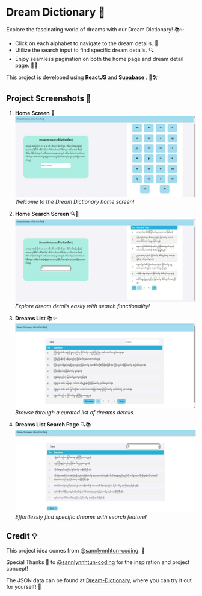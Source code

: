 # Dream Dictionary 🌙

Explore the fascinating world of dreams with our Dream Dictionary! 📚✨

- Click on each alphabet to navigate to the dream details. 🚀
- Utilize the search input to find specific dream details. 🔍
- Enjoy seamless pagination on both the home page and dream detail page. 📖🔄

This project is developed using **ReactJS** and **Supabase** . 🚀🛠️

## Project Screenshots 📸

1. **Home Screen** 🏡
   ![Home Screen](docs/home.jpg)
   *Welcome to the Dream Dictionary home screen!*

2. **Home Search Screen** 🔍🏡
   ![Home Search Screen](docs/home_search.jpg)
   *Explore dream details easily with search functionality!*

3. **Dreams List** 📚✨
   ![Dream List](docs/dreams_list.jpg)
   *Browse through a curated list of dreams details.*

4. **Dreams List Search Page** 🔍📚
   ![Dreams List Search Page](docs/dreams_list_search.jpg)
   *Effortlessly find specific dreams with search feature!*


## Credit 💡

This project idea comes from [@sannlynnhtun-coding](https://github.com/sannlynnhtun-coding). 🙌

Special Thanks 🌟 to [@sannlynnhtun-coding](https://github.com/sannlynnhtun-coding) for the inspiration and project concept!

The JSON data can be found at [Dream-Dictionary](https://github.com/sannlynnhtun-coding/Dream-Dictionary), where you can try it out for yourself! 🚀
